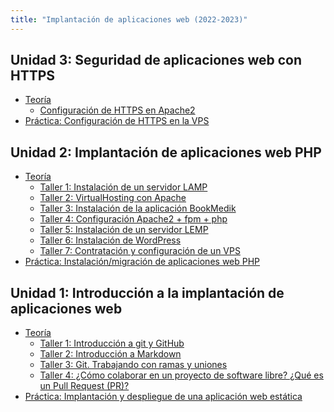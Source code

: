 ```yaml
---
title: "Implantación de aplicaciones web (2022-2023)"
---
```


## Unidad 3: Seguridad de aplicaciones web con HTTPS

* [Teoría](https://raw.githubusercontent.com/josedom24/presentaciones/main/iaw/https.pdf)
	* [Configuración de HTTPS en Apache2](3_https/apache2_https.html)
* [Práctica: Configuración de HTTPS en la VPS](3_https/practica.html)

## Unidad 2: Implantación de aplicaciones web PHP

* [Teoría](https://raw.githubusercontent.com/josedom24/presentaciones/main/iaw/php.pdf)
	* [Taller 1: Instalación de un servidor LAMP](2_php/t1.html)
	* [Taller 2: VirtualHosting con Apache](2_php/t2.html)
	* [Taller 3: Instalación de la aplicación BookMedik](2_php/t3.html)
	* [Taller 4: Configuración Apache2 + fpm + php](2_php/t4.html)
	* [Taller 5: Instalación de un servidor LEMP](2_php/t5.html)
	* [Taller 6: Instalación de WordPress](2_php/t6.html)
	* [Taller 7: Contratación y configuración de un VPS](2_php/t7.html)
* [Práctica: Instalación/migración de aplicaciones web PHP](2_php/practica.html)

## Unidad 1: Introducción a la implantación de aplicaciones web

* [Teoría](https://raw.githubusercontent.com/josedom24/presentaciones/main/iaw/introduccion.pdf)
	* [Taller 1: Introducción a git y GitHub](1_introduccion/t1.html)
	* [Taller 2: Introducción a Markdown](1_introduccion/t2.html)
	* [Taller 3: Git. Trabajando con ramas y uniones](1_introduccion/t3.html)
	* [Taller 4: ¿Cómo colaborar en un proyecto de software libre? ¿Qué es un Pull Request (PR)?](1_introduccion/t4.html)
* [Práctica: Implantación y despliegue de una aplicación web estática](1_introduccion/practica.html)



<!--

# Python

* Teoria (Introducción al protocolo WSGI)
	* Ejericio 1: Entornos virtuales python
	* Taller 1: Desplegando aplicaciones flask con apache2 + mod_wsgi
	* Taller 2: Desplegando aplicaciones flask con apache2 + uwsgi
	* Ejercicio 2: Introducción a django
* Práctica: Instalación/migración de aplicaciones web Python

# Docker

# IC

-->

